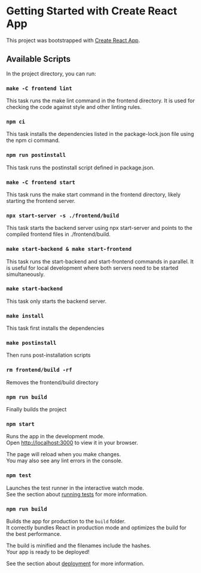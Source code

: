 # Getting Started with Create React App

This project was bootstrapped with [Create React App](https://github.com/facebook/create-react-app).

## Available Scripts

In the project directory, you can run:

### `make -C frontend lint`
This task runs the make lint command in the frontend directory. It is used for checking the code against style and other linting rules.
### `npm ci`
This task installs the dependencies listed in the package-lock.json file using the npm ci command.
### `npm run postinstall`
This task runs the postinstall script defined in package.json.
### `make -C frontend start`
This task runs the make start command in the frontend directory, likely starting the frontend server.
### `npx start-server -s ./frontend/build`
This task starts the backend server using npx start-server and points to the compiled frontend files in ./frontend/build.
### `make start-backend & make start-frontend`
This task runs the start-backend and start-frontend commands in parallel. It is useful for local development where both servers need to be started simultaneously.
### `make start-backend`
This task only starts the backend server.
### `make install`
This task first installs the dependencies
### `make postinstall`
Then runs post-installation scripts 
### `rm frontend/build -rf`
Removes the frontend/build directory
### `npm run build`
Finally builds the project 

### `npm start`
Runs the app in the development mode.\
Open [http://localhost:3000](http://localhost:3000) to view it in your browser.

The page will reload when you make changes.\
You may also see any lint errors in the console.

### `npm test`

Launches the test runner in the interactive watch mode.\
See the section about [running tests](https://facebook.github.io/create-react-app/docs/running-tests) for more information.

### `npm run build`

Builds the app for production to the `build` folder.\
It correctly bundles React in production mode and optimizes the build for the best performance.

The build is minified and the filenames include the hashes.\
Your app is ready to be deployed!

See the section about [deployment](https://facebook.github.io/create-react-app/docs/deployment) for more information.
